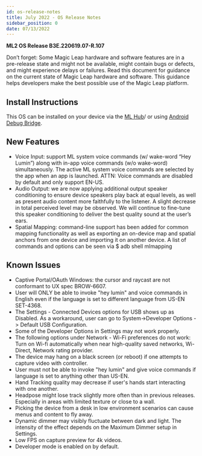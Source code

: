 ```yaml
---
id: os-release-notes
title: July 2022 - OS Release Notes
sidebar_position: 0
date: 07/13/2022
---
```


**ML2 OS Release B3E.220619.07-R.107**

Don’t forget: Some Magic Leap hardware and software features are in a pre-release state and might not be available, might contain bugs or defects, and might experience delays or failures. Read this document for guidance on the current state of Magic Leap hardware and software. This guidance helps developers make the best possible use of the Magic Leap platform.

## Install Instructions

This OS can be installed on your device via the [ML Hub](/versioned_docs/version-14-Jun-2023/guides/developer-tools/ml-hub/ml-hub-os-installer.md)/ or using [Android Debug Bridge](/versioned_docs/version-14-Jun-2023/guides/device/updating-the-os/device-flashing-guide.md).

## New Features

- Voice Input: support ML system voice commands (w/ wake-word “Hey Lumin”) along with in-app voice commands (w/o wake-word) simultaneously. The active ML system voice commands are selected by the app when an app is launched. ATTN: Voice commands are disabled by default and only support EN-US.
- Audio Output: we are now applying additional output speaker conditioning to ensure device speakers play back at equal levels, as well as present audio content more faithfully to the listener. A slight decrease in total perceived level may be observed. We will continue to fine-tune this speaker conditioning to deliver the best quality sound at the user’s ears.
- Spatial Mapping: command-line support has been added for common mapping functionality as well as exporting an on-device map and spatial anchors from one device and importing it on another device. A list of commands and options can be seen via $ adb shell mlmapping

## Known Issues

- Captive Portal/OAuth Windows: the cursor and raycast are not conformant to UX spec BROW-6607.
- User will ONLY be able to invoke "hey lumin" and voice commands in English even if the language is set to different language from US-EN SET-4368.
- The Settings - Connected Devices options for USB shows up as Disabled. As a workaround, user can go to System->Developer Options -> Default USB Configuration.
- Some of the Developer Options in Settings may not work properly.
- The following options under Network - Wi-Fi preferences do not work: Turn on Wi-fi automatically when near high-quality saved networks, Wi-Direct, Network rating provider.
- The device may hang on a black screen (or reboot) if one attempts to capture video with controller.
- User must not be able to invoke "hey lumin" and give voice commands if language is set to anything other than US-EN.
- Hand Tracking quality may decrease if user's hands start interacting with one another.
- Headpose might lose track slightly more often than in previous releases. Especially in areas with limited texture or close to a wall.
- Picking the device from a desk in low environment scenarios can cause menus and content to fly away.
- Dynamic dimmer may visibly fluctuate between dark and light. The intensity of the effect depends on the Maximum Dimmer setup in Settings.
- Low FPS on capture preview for 4k videos.
- Developer mode is enabled on by default.

